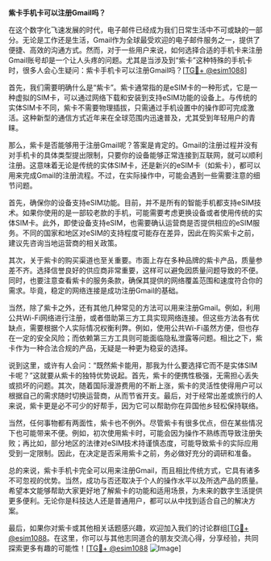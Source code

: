 **紫卡手机卡可以注册Gmail吗？**

在这个数字化飞速发展的时代，电子邮件已经成为我们日常生活中不可或缺的一部分。无论是工作还是生活，Gmail作为全球最受欢迎的电子邮件服务之一，提供了便捷、高效的沟通方式。然而，对于一些用户来说，如何选择合适的手机卡来注册Gmail账号却是一个让人头疼的问题。尤其是当涉及到“紫卡”这种特殊的手机卡时，很多人会心生疑问：紫卡手机卡可以注册Gmail吗？[[TG💪+ @esim1088](https://t.me/s/esim1088)]

首先，我们需要明确什么是“紫卡”。紫卡通常指的是eSIM卡的一种形式，它是一种虚拟的SIM卡，可以通过网络下载和安装到支持eSIM功能的设备上。与传统的实体SIM卡不同，紫卡不需要物理插拔，只需通过手机设置中的操作即可完成激活。这种新型的通信方式近年来在全球范围内迅速普及，尤其受到年轻用户的青睐。

那么，紫卡是否能够用于注册Gmail呢？答案是肯定的。Gmail的注册过程并没有对手机卡的具体类型提出限制，只要你的设备能够正常连接到互联网，就可以顺利注册。这意味着无论是传统的实体SIM卡，还是新兴的eSIM卡（如紫卡），都可以用来完成Gmail的注册流程。不过，在实际操作中，可能会遇到一些需要注意的细节问题。

首先，确保你的设备支持eSIM功能。目前，并不是所有的智能手机都支持eSIM技术。如果你使用的是一部较老款的手机，可能需要考虑更换设备或者使用传统的实体SIM卡。此外，即使设备支持eSIM，也需要确认运营商是否提供相应的eSIM服务。不同的国家和地区对eSIM的支持程度可能存在差异，因此在购买紫卡之前，建议先咨询当地运营商的相关政策。

其次，关于紫卡的购买渠道也至关重要。市面上存在多种品牌的紫卡产品，质量参差不齐。选择信誉良好的供应商非常重要，这样可以避免因质量问题导致的不便。同时，也要注意查看紫卡的服务条款，确保其提供的网络覆盖范围和速度符合你的需求。毕竟，稳定的网络连接是成功注册Gmail的基础。

当然，除了紫卡之外，还有其他几种常见的方法可以用来注册Gmail。例如，利用公共Wi-Fi网络进行注册，或者借助第三方工具实现网络连接。但这些方法各有优缺点，需要根据个人实际情况权衡利弊。例如，使用公共Wi-Fi虽然方便，但也存在一定的安全风险；而依赖第三方工具则可能面临隐私泄露等问题。相比之下，紫卡作为一种合法合规的产品，无疑是一种更为稳妥的选择。

说到这里，或许有人会问：“既然紫卡能用，那我为什么要选择它而不是实体SIM卡呢？”这就要从紫卡的独特优势说起。首先，紫卡的便携性极强，无需担心丢失或损坏的问题。其次，随着国际漫游费用的不断上涨，紫卡的灵活性使得用户可以根据自己的需求随时切换运营商，从而节省开支。最后，对于经常出差或旅行的人来说，紫卡更是必不可少的好帮手，因为它可以帮助你在异国他乡轻松保持联络。

当然，任何事物都有两面性，紫卡也不例外。尽管紫卡有很多优点，但在某些情况下也可能带来不便。例如，初次使用紫卡时，可能会因为操作不熟练而导致注册失败；再比如，部分地区的法律对eSIM技术持谨慎态度，可能导致紫卡的实际应用受到一定限制。因此，在决定是否采用紫卡之前，务必做好充分的调研和准备。

总的来说，紫卡手机卡完全可以用来注册Gmail，而且相比传统方式，它具有诸多不可忽视的优势。当然，成功与否还取决于个人的操作水平以及所选产品的质量。希望本文能够帮助大家更好地了解紫卡的功能和适用场景，为未来的数字生活提供更多便利。无论你是科技达人还是普通用户，都可以从中找到适合自己的解决方案。

最后，如果你对紫卡或其他相关话题感兴趣，欢迎加入我们的讨论群组[[TG💪+ @esim1088](https://t.me/s/esim1088)。在这里，你可以与其他志同道合的朋友交流心得，分享经验，共同探索更多有趣的可能性！[[TG💪+ @esim1088](https://t.me/s/esim1088) ![Image](https://i.postimg.cc/4NQfJmqS/Snipaste-2025-05-13-00-14-12.png)]